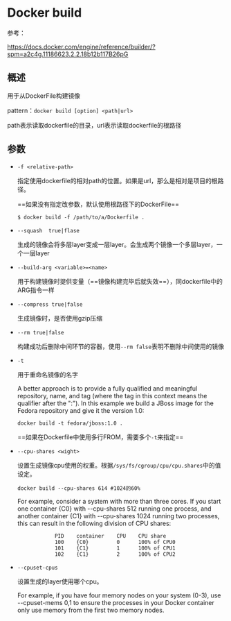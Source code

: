 # Docker build

参考：

https://docs.docker.com/engine/reference/builder/?spm=a2c4g.11186623.2.2.18b12b117B26pG

## 概述

用于从DockerFile构建镜像

pattern：`docker build [option] <path|url>`

path表示读取dockerfile的目录，url表示读取dockerfile的根路径

## 参数

- `-f <relative-path>`

  指定使用dockerfile的相对path的位置。如果是url，那么是相对是项目的根路径。

  ==如果没有指定改参数，默认使用根路径下的DockerFile==

  ```
  $ docker build -f /path/to/a/Dockerfile .
  ```

- `--squash  true|flase`

  生成的镜像会将多层layer变成一层layer。会生成两个镜像一个多层layer，一个一层layer

- `--build-arg <variable>=<name>`

  用于构建镜像时提供变量（==镜像构建完毕后就失效==），同dockerfile中的ARG指令一样

- `--compress true|false`

  生成镜像时，是否使用gzip压缩

- `--rm true|false`

  构建成功后删除中间环节的容器，使用`--rm false`表明不删除中间使用的镜像

- `-t`

  用于重命名镜像的名字

     A better approach is to provide a fully qualified and meaningful repository, name, and tag (where the tag in this context  means
     the qualifier after the ":"). In this example we build a JBoss image for the Fedora repository and give it the version 1.0:

      docker build -t fedora/jboss:1.0 .

  ==如果在Dockerfile中使用多行FROM，需要多个`-t`来指定==

- `--cpu-shares <wight>`

  设置生成镜像cpu使用的权重。根据`/sys/fs/cgroup/cpu/cpu.shares`中的值设定。

  ```
  docker build --cpu-shares 614 #1024的60%
  ```

   For example, consider a system with more than three cores. If you start one
           container {C0} with --cpu-shares 512 running one process, and another container
           {C1} with --cpu-shares 1024 running two processes, this can result in the following
           division of CPU shares:

                  PID    container    CPU    CPU share
                  100    {C0}         0      100% of CPU0
                  101    {C1}         1      100% of CPU1
                  102    {C1}         2      100% of CPU2

- `--cpuset-cpus`

  设置生成的layer使用哪个cpu。

   For example, if you have four memory nodes on your system (0-3), use --cpuset-mems 0,1 to ensure the processes  in  your  Docker container only use memory from the first two memory nodes.







